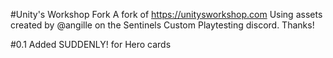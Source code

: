 #Unity's Workshop Fork
A fork of https://unitysworkshop.com
Using assets created by @angille on the Sentinels Custom Playtesting discord. Thanks!

#0.1
Added SUDDENLY! for Hero cards
